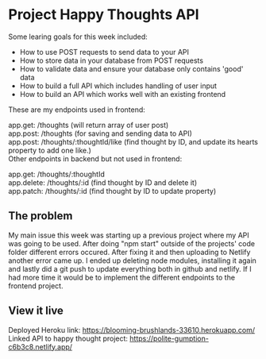 # Project Happy Thoughts API

Some learing goals for this week included:
- How to use POST requests to send data to your API
- How to store data in your database from POST requests
- How to validate data and ensure your database only contains 'good' data
- How to build a full API which includes handling of user input
- How to build an API which works well with an existing frontend

These are my endpoints used in frontend: 

app.get: /thoughts (will return array of user post)
<br>
app.post: /thoughts (for saving and sending data to API)
<br>
app.post: /thoughts/:thoughtId/like (find thought by ID, and update its hearts property to add one like.)
<br>
Other endpoints in backend but not used in frontend:

app.get: /thoughts/:thoughtId
<br>
app.delete: /thoughts/:id (find thought by ID and delete it)
<br>
app.patch: /thoughts/:id (find thought by ID to update property)

## The problem

My main issue this week was starting up a previous project where my API was going to be used. After doing "npm start" outside of the projects' code folder different errors occured. After fixing it and then uploading to Netlify another error came up. I ended up deleting node modules, installing it again and lastly did a git push to update everything both in github and netlify.
If I had more time it would be to implement the different endpoints to the frontend project.    

## View it live

Deployed Heroku link: https://blooming-brushlands-33610.herokuapp.com/
Linked API to happy thought project: https://polite-gumption-c6b3c8.netlify.app/
